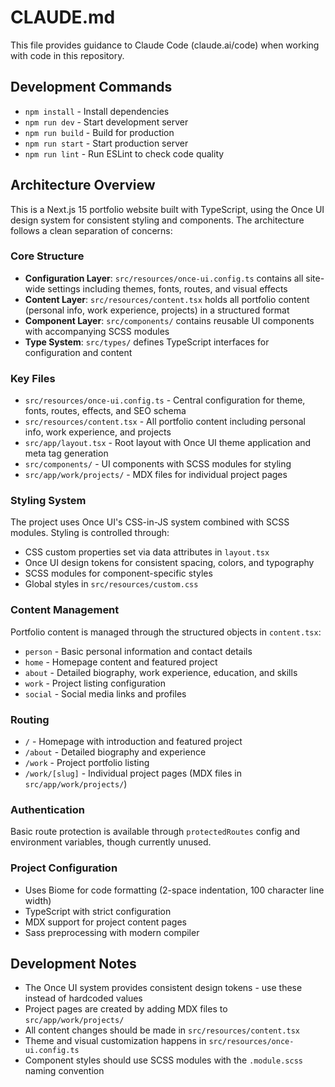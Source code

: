 # CLAUDE.md

This file provides guidance to Claude Code (claude.ai/code) when working with code in this repository.

## Development Commands

- `npm install` - Install dependencies
- `npm run dev` - Start development server
- `npm run build` - Build for production
- `npm run start` - Start production server  
- `npm run lint` - Run ESLint to check code quality

## Architecture Overview

This is a Next.js 15 portfolio website built with TypeScript, using the Once UI design system for consistent styling and components. The architecture follows a clean separation of concerns:

### Core Structure

- **Configuration Layer**: `src/resources/once-ui.config.ts` contains all site-wide settings including themes, fonts, routes, and visual effects
- **Content Layer**: `src/resources/content.tsx` holds all portfolio content (personal info, work experience, projects) in a structured format
- **Component Layer**: `src/components/` contains reusable UI components with accompanying SCSS modules
- **Type System**: `src/types/` defines TypeScript interfaces for configuration and content

### Key Files

- `src/resources/once-ui.config.ts` - Central configuration for theme, fonts, routes, effects, and SEO schema
- `src/resources/content.tsx` - All portfolio content including personal info, work experience, and projects
- `src/app/layout.tsx` - Root layout with Once UI theme application and meta tag generation
- `src/components/` - UI components with SCSS modules for styling
- `src/app/work/projects/` - MDX files for individual project pages

### Styling System

The project uses Once UI's CSS-in-JS system combined with SCSS modules. Styling is controlled through:

- CSS custom properties set via data attributes in `layout.tsx`
- Once UI design tokens for consistent spacing, colors, and typography
- SCSS modules for component-specific styles
- Global styles in `src/resources/custom.css`

### Content Management

Portfolio content is managed through the structured objects in `content.tsx`:

- `person` - Basic personal information and contact details
- `home` - Homepage content and featured project
- `about` - Detailed biography, work experience, education, and skills
- `work` - Project listing configuration
- `social` - Social media links and profiles

### Routing

- `/` - Homepage with introduction and featured project
- `/about` - Detailed biography and experience
- `/work` - Project portfolio listing
- `/work/[slug]` - Individual project pages (MDX files in `src/app/work/projects/`)

### Authentication

Basic route protection is available through `protectedRoutes` config and environment variables, though currently unused.

### Project Configuration

- Uses Biome for code formatting (2-space indentation, 100 character line width)
- TypeScript with strict configuration
- MDX support for project content pages
- Sass preprocessing with modern compiler

## Development Notes

- The Once UI system provides consistent design tokens - use these instead of hardcoded values
- Project pages are created by adding MDX files to `src/app/work/projects/`
- All content changes should be made in `src/resources/content.tsx`
- Theme and visual customization happens in `src/resources/once-ui.config.ts`
- Component styles should use SCSS modules with the `.module.scss` naming convention